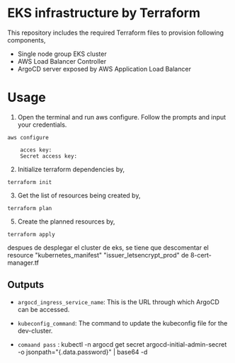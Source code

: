 # EKS infrastructure by Terraform
This repository includes the required Terraform files to provision following components,
- Single node group EKS cluster 
- AWS Load Balancer Controller
- ArgoCD server exposed by AWS Application Load Balancer


# Usage
1. Open the terminal and run aws configure. Follow the prompts and input your credentials.
```
aws configure

    acces key: 
    Secret access key:
```

2. Initialize terraform dependencies by,
```
terraform init
```
3. Get the list of resources being created by,
```
terraform plan
```
5. Create the planned resources by,
```
terraform apply
```

despues de desplegar el cluster de eks, se tiene que descomentar el resource "kubernetes_manifest" "issuer_letsencrypt_prod" de  8-cert-manager.tf

## Outputs

- `argocd_ingress_service_name`: This is the URL through which ArgoCD can be accessed.


- `kubeconfig_command`: The command to update the kubeconfig file for the dev-cluster.

- `comaand pass` : kubectl -n argocd get secret argocd-initial-admin-secret -o jsonpath="{.data.password}" | base64 -d




